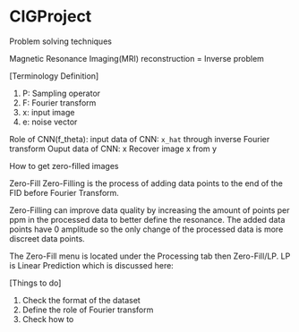 # CIGProject

Problem solving techniques

Magnetic Resonance Imaging(MRI) reconstruction = Inverse problem


[Terminology Definition]
1. P: Sampling operator
2. F: Fourier transform
3. x: input image
4. e: noise vector


Role of CNN(f_theta): 
input data of CNN: `x_hat` through inverse Fourier transform
Ouput data of CNN: x
Recover image x from y

How to get zero-filled images

Zero-Fill
Zero-Filling is the process of adding data points to the end of the FID before Fourier Transform.

Zero-Filling can improve data quality by increasing the amount of points per ppm in the processed data to better define the resonance. The added data points have 0 amplitude so the only change of the processed data is more discreet data points.

The Zero-Fill menu is located under the Processing tab then Zero-Fill/LP. LP is Linear Prediction which is discussed here:


[Things to do]
1. Check the format of the dataset
2. Define the role of Fourier transform
3. Check how to 
